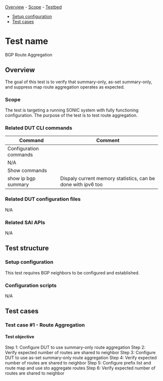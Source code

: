 [Overview](#overview)
    - [Scope](#scope)
    - [Testbed](#testbed)
- [Setup configuration](#setup-configuration)
- [Test cases](#test-cases)

# Test name

BGP Route Aggregation

## Overview

The goal of this test is to verify that summary-only, as-set summary-only, and suppress map route aggregation
operates as expected.

### Scope

The test is targeting a running SONIC system with fully functioning configuration. The purpose of the test is to test route aggregation.

### Related DUT CLI commands

| Command | Comment |
| ------- | ------- |
|Configuration commands|
| N/A |  |
|Show commands|
| show ip bgp summary | Dispaly current memory statistics, can be done with ipv6 too |

### Related DUT configuration files

N/A

### Related SAI APIs

N/A

## Test structure
### Setup configuration

This test requires BGP neighbors to be configured and established.

### Configuration scripts

N/A

## Test cases
### Test case #1 - Route Aggregation

#### Test objective

Step 1: Configure DUT to use summary-only route aggregation
Step 2: Verify expected number of routes are shared to neighbor
Step 3: Configure DUT to use as-set summary-only route aggregation
Step 4: Verify expected number of routes are shared to neighbor
Step 5: Configure prefix list and route map and use sto aggregate routes
Step 6: Verify expected number of routes are shared to neighbor
